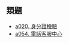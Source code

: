 ## 類題
- [a020. 身分證檢驗](https://zerojudge.tw/ShowProblem?problemid=a020)
- [a054. 電話客服中心](https://zerojudge.tw/ShowProblem?problemid=a054)
